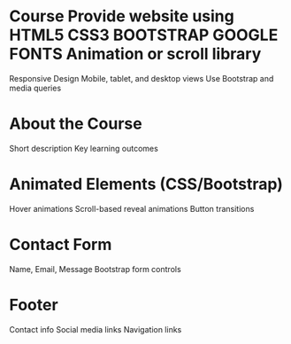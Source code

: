 # Course Provide website  using HTML5 CSS3 BOOTSTRAP  GOOGLE FONTS Animation or scroll library 
 Responsive Design 
Mobile, tablet, and desktop views
Use Bootstrap and media queries
# About the Course
Short description
Key learning outcomes
# Animated Elements (CSS/Bootstrap)
Hover animations
Scroll-based reveal animations
Button transitions
# Contact Form
Name, Email, Message
Bootstrap form controls
# Footer
Contact info
Social media links
Navigation links


